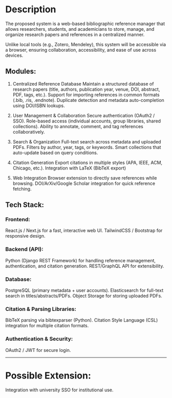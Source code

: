 # Description 
The proposed system is a web-based bibliographic reference manager that allows researchers, students, and academicians to store, manage, and organize research papers and references in a centralized manner. 

Unlike local tools (e.g., Zotero, Mendeley), this system will be accessible via a browser, ensuring collaboration, accessibility, and ease of use across devices.


## Modules:
1. Centralized Reference Database
	Maintain a structured database of research papers (title, authors, publication year, venue, DOI, abstract, PDF, tags, etc.).
	Support for importing references in common formats (.bib, .ris, .endnote).
	Duplicate detection and metadata auto-completion using DOI/ISBN lookups.

2. User Management & Collaboration
	Secure authentication (OAuth2 / SSO).
	Role-based access (individual accounts, group libraries, shared collections).
	Ability to annotate, comment, and tag references collaboratively.

3. Search & Organization
	Full-text search across metadata and uploaded PDFs.
	Filters by author, year, tags, or keywords.
	Smart collections that auto-update based on query conditions.

4. Citation Generation
	Export citations in multiple styles (APA, IEEE, ACM, Chicago, etc.).
	Integration with LaTeX (BibTeX export)

5. Web Integration
	Browser extension to directly save references while browsing.
	DOI/ArXiv/Google Scholar integration for quick reference fetching.

## Tech Stack:

### Frontend:
  React.js / Next.js for a fast, interactive web UI.
  TailwindCSS / Bootstrap for responsive design.

### Backend (API):
  Python (Django REST Framework) for handling reference management, authentication, and citation generation.
  REST/GraphQL API for extensibility.

### Database:
  PostgreSQL (primary metadata + user accounts).
  Elasticsearch for full-text search in titles/abstracts/PDFs.
  Object Storage for storing uploaded PDFs.

### Citation & Parsing Libraries:
  BibTeX parsing via bibtexparser (Python).
  Citation Style Language (CSL) integration for multiple citation formats.

### Authentication & Security:
  OAuth2 / JWT for secure login.

  
---
# Possible Extension:
Integration with university SSO for institutional use.
